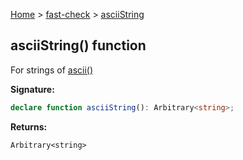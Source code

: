 [Home](/) &gt; [fast-check](../fast-check.md) &gt; [asciiString](asciiString_1.md)

## asciiString() function

For strings of [ascii()](ascii_1.md)

<b>Signature:</b>

```typescript
declare function asciiString(): Arbitrary<string>;
```
<b>Returns:</b>

`Arbitrary<string>`

